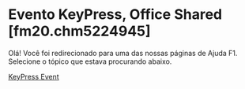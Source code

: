 
# Evento KeyPress, Office Shared [fm20.chm5224945]

Olá! Você foi redirecionado para uma das nossas páginas de Ajuda F1. Selecione o tópico que estava procurando abaixo.

[KeyPress Event](http://msdn.microsoft.com/library/b77da9a6-a87c-a44c-ab44-02495af3fa5e%28Office.15%29.aspx)

